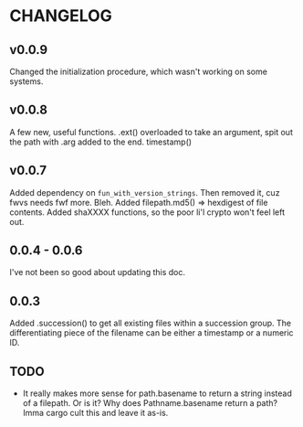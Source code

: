 CHANGELOG
=========

v0.0.9
------

Changed the initialization procedure, which wasn't working on some systems.

v0.0.8
------

A few new, useful functions.  .ext() overloaded to take an argument, spit out the path with .arg added to the end.  timestamp() 

v0.0.7
------

Added dependency on `fun_with_version_strings`.  Then removed it, cuz fwvs needs fwf more.  Bleh.
Added filepath.md5() => hexdigest of file contents.
Added shaXXXX functions, so the poor li'l crypto won't feel left out.


0.0.4 - 0.0.6
-------------

I've not been so good about updating this doc.


0.0.3
-----

Added .succession() to get all existing files within a succession group.  The differentiating piece of the filename can be either a timestamp or a numeric ID.


TODO
----

* It really makes more sense for path.basename to return a string instead of a filepath.  Or is it?  Why does Pathname.basename return a path?  Imma cargo cult this and leave it as-is.
